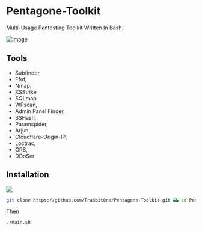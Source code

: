 # Pentagone-Toolkit

Multi-Usage Pentesting Toolkit Written In Bash.

![image](https://github.com/user-attachments/assets/1549ba3a-7529-4820-a909-285082051d17)

## Tools

* Subfinder,
* Ffuf,
* Nmap,
* XSStrike,
* SQLmap,
* WPscan,
* Admin Panel Finder,
* SSHash,
* Paramspider,
* Arjun,
* Cloudflare-Origin-IP,
* Loctrac,
* GRS,
* DDoSer

## Installation

<img src="https://github.com/Trabbit0ne/Pentagone-Toolkit/blob/main/medias/preview.gif">

```bash
git clone https://github.com/Trabbit0ne/Pentagone-Toolkit.git && cd Pentagone-Toolkit && chmod +x * && ./setup.sh
```

Then

```
./main.sh
```
    
